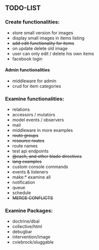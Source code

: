 ## TODO-LIST

### Create functionalities:
- store small version for images
- display small images in items listing
- ~~add edit functionality for items~~
- on update delete old image
- user can only edit / delete his own items
- facebook login

#### Admin functionalities
- middleware for admin
- crud for item categories

### Examine functionalities:
- relations
- accessors / mutators
- model events / observers
- mail
- middleware in more examples
- ~~route groups~~
- ~~resource routes~~
- route names
- test api endpoints
- ~~@each, and other blade directives~~
- ~~lang examples~~
- custom console commands
- events & listeners
- make:* examine all
- notification
- queue
- schedule
- ~~MERGE CONFLICTS~~

### Examine Packages:
- doctrine/dbal
- collective/html
- debugbar
- intervention/image
- cviebrock/sluggable


